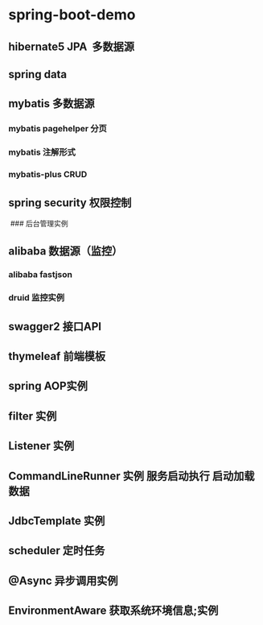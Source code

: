# spring-boot-demo
## hibernate5 JPA  多数据源
## spring data
## mybatis 多数据源
  ### mybatis pagehelper 分页
  ### mybatis 注解形式
  ### mybatis-plus CRUD
## spring security 权限控制
  ### 后台管理实例
## alibaba 数据源（监控）
  ### alibaba fastjson
  ### druid 监控实例
## swagger2 接口API
## thymeleaf 前端模板
## spring AOP实例
## filter 实例
## Listener 实例
## CommandLineRunner 实例 服务启动执行 启动加载数据
## JdbcTemplate 实例
## scheduler 定时任务
## @Async 异步调用实例
## EnvironmentAware 获取系统环境信息;实例
